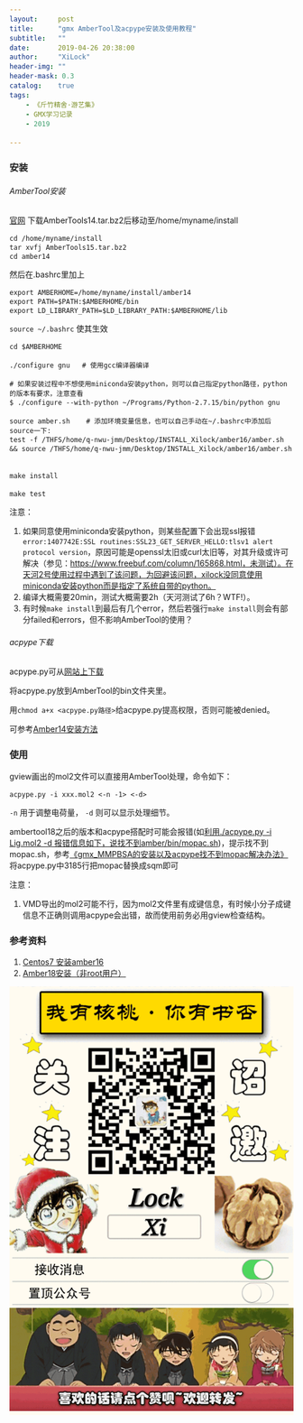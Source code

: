 ```yaml
---
layout:     post
title:      "gmx AmberTool及acpype安装及使用教程"
subtitle:   ""
date:       2019-04-26 20:38:00
author:     "XiLock"
header-img: ""
header-mask: 0.3
catalog:    true
tags:
    - 《斤竹精舍·游艺集》
    - GMX学习记录
    - 2019

---
```


### 安装
###### AmberTool安装
[官网](http://ambermd.org/AmberTools15-get.html) 下载AmberTools14.tar.bz2后移动至/home/myname/install  

```
cd /home/myname/install  
tar xvfj AmberTools15.tar.bz2  
cd amber14
```

然后在.bashrc里加上  

```
export AMBERHOME=/home/myname/install/amber14
export PATH=$PATH:$AMBERHOME/bin
export LD_LIBRARY_PATH=$LD_LIBRARY_PATH:$AMBERHOME/lib
```

 `source ~/.bashrc` 使其生效

```
cd $AMBERHOME

./configure gnu   # 使用gcc编译器编译

# 如果安装过程中不想使用miniconda安装python，则可以自己指定python路径，python的版本有要求，注意查看
$ ./configure --with-python ~/Programs/Python-2.7.15/bin/python gnu

source amber.sh    # 添加环境变量信息，也可以自己手动在~/.bashrc中添加后source一下:
test -f /THFS/home/q-nwu-jmm/Desktop/INSTALL_Xilock/amber16/amber.sh  && source /THFS/home/q-nwu-jmm/Desktop/INSTALL_Xilock/amber16/amber.sh


make install

make test
```

注意：  
1. 如果同意使用miniconda安装python，则某些配置下会出现ssl报错`error:1407742E:SSL routines:SSL23_GET_SERVER_HELLO:tlsv1 alert protocol version`，原因可能是openssl太旧或curl太旧等，对其升级或许可解决（参见：https://www.freebuf.com/column/165868.html，未测试）。在天河2号使用过程中遇到了该问题，为回避该问题，xilock没同意使用miniconda安装python而是指定了系统自带的python。
1. 编译大概需要20min，测试大概需要2h（天河测试了6h？WTF!）。
1. 有时候`make install`到最后有几个error，然后若强行`make install`则会有部分failed和errors，但不影响AmberTool的使用？


###### acpype下载

acpype.py可从[网站上下载](http://svn.code.sf.net/p/ccpn/code/branches/stable/ccpn/python/acpype/)  

将acpype.py放到AmberTool的bin文件夹里。

用`chmod a+x <acpype.py路径>`给acpype.py提高权限，否则可能被denied。

可参考[Amber14安装方法](http://sobereva.com/263)

### 使用

gview画出的mol2文件可以直接用AmberTool处理，命令如下：

```
acpype.py -i xxx.mol2 <-n -1> <-d>
```

 `-n` 用于调整电荷量， `-d` 则可以显示处理细节。
 
ambertool18之后的版本和acpype搭配时可能会报错(如[利用./acpype.py -i Lig.mol2 -d 报错信息如下，说找不到amber/bin/mopac.sh](http://bbs.keinsci.com/thread-24022-1-1.html))，提示找不到mopac.sh，参考[《gmx_MMPBSA的安装以及acpype找不到mopac解决办法》](https://blog.csdn.net/li1guangjun/article/details/129118490)将acpype.py中3185行把mopac替换成sqm即可
 
 注意：  
1. VMD导出的mol2可能不行，因为mol2文件里有成键信息，有时候小分子成键信息不正确则调用acpype会出错，故而使用前务必用gview检查结构。



### 参考资料
1. [Centos7 安装amber16](https://www.cnblogs.com/wq242424/p/8857296.html)
1. [Amber18安装（非root用户）](https://blog.csdn.net/wzl1997/article/details/102708269)

![](/img/wc-tail.GIF)

